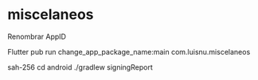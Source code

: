 # miscelaneos

Renombrar AppID

Flutter pub run change_app_package_name:main com.luisnu.miscelaneos

sah-256
cd android
./gradlew signingReport
